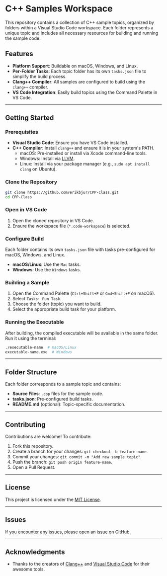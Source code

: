 # C++ Samples Workspace

This repository contains a collection of C++ sample topics, organized by folders within a Visual Studio Code workspace. Each folder represents a unique topic and includes all necessary resources for building and running the sample code.

## Features
- **Platform Support**: Buildable on macOS, Windows, and Linux.
- **Per-Folder Tasks**: Each topic folder has its own `tasks.json` file to simplify the build process.
- **Clang++ Compiler**: All samples are configured to build using the `clang++` compiler.
- **VS Code Integration**: Easily build topics using the Command Palette in VS Code.

---

## Getting Started

### Prerequisites
- **Visual Studio Code**: Ensure you have VS Code installed.
- **C++ Compiler**: Install `clang++` and ensure it is in your system's PATH.
  - macOS: Pre-installed or install via Xcode command-line tools.
  - Windows: Install via [LLVM](https://llvm.org/).
  - Linux: Install via your package manager (e.g., `sudo apt install clang` on Ubuntu).

### Clone the Repository
```bash
git clone https://github.com/erikbjur/CPP-Class.git
cd CPP-Class
```

### Open in VS Code
1. Open the cloned repository in VS Code.
2. Ensure the workspace file (`*.code-workspace`) is selected.

### Configure Build
Each folder contains its own `tasks.json` file with tasks pre-configured for macOS, Windows, and Linux.

- **macOS/Linux**: Use the `Mac` tasks.
- **Windows**: Use the `Windows` tasks.

### Building a Sample
1. Open the Command Palette (`Ctrl+Shift+P` or `Cmd+Shift+P` on macOS).
2. Select `Tasks: Run Task`.
3. Choose the folder (topic) you want to build.
4. Select the appropriate build task for your platform.

### Running the Executable
After building, the compiled executable will be available in the same folder. Run it using the terminal:
```bash
./executable-name  # macOS/Linux
executable-name.exe  # Windows
```

---

## Folder Structure
Each folder corresponds to a sample topic and contains:
- **Source Files**: `.cpp` files for the sample code.
- **tasks.json**: Pre-configured build tasks.
- **README.md** (optional): Topic-specific documentation.

---

## Contributing
Contributions are welcome! To contribute:
1. Fork this repository.
2. Create a branch for your changes: `git checkout -b feature-name`.
3. Commit your changes: `git commit -m "Add new sample topic"`.
4. Push the branch: `git push origin feature-name`.
5. Open a Pull Request.

---

## License
This project is licensed under the [MIT License](LICENSE).

---

## Issues
If you encounter any issues, please open an [issue](https://github.com/erikbjur/CPP-Class/issues) on GitHub.

---

## Acknowledgments
- Thanks to the creators of [Clang++](https://clang.llvm.org/) and [Visual Studio Code](https://code.visualstudio.com/) for their awesome tools.
